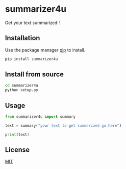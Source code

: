 # summarizer4u

Get your text summarized !

## Installation

Use the package manager [pip](https://pip.pypa.io/en/stable/) to install.

```bash
pip install summarizer4u
```

## Install from source

```bash
cd summarizer4u 
python setup.py
```

## Usage

```python
from summarizer4u import summary

text = summary("your text to get summarized go here")

print(text)
```

## License
[MIT](https://choosealicense.com/licenses/mit/)
